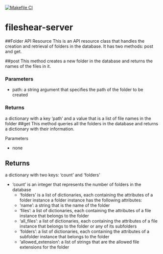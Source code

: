 [![Makefile CI](https://github.com/ivan-tana/fileshear-server/actions/workflows/makefile.yml/badge.svg)](https://github.com/ivan-tana/fileshear-server/actions/workflows/makefile.yml)

# fileshear-server

##Folder API Resource
This is an API resource class that handles the creation and retrieval of folders in the database. It has two methods: post and get.

##post
This method creates a new folder in the database and returns the names of the files in it.

### Parameters
- path: a string argument that specifies the path of the folder to be created
### Returns
a dictionary with a key ‘path’ and a value that is a list of file names in the folder
##get
This method queries all the folders in the database and returns a dictionary with their information.

Parameters
- none
## Returns
a dictionary with two keys: ‘count’ and ‘folders’

- ‘count’ is an integer that represents the number of folders in the database
  - ‘folders’ is a list of dictionaries, each containing the attributes of a folder instance
  a folder instance has the following attributes:
  - ‘name’: a string that is the name of the folder
  - ‘files’: a list of dictionaries, each containing the attributes of a file instance that belongs to the folder
  - ‘all_files’: a list of dictionaries, each containing the attributes of a file instance that belongs to the folder or any of its subfolders
  - ‘folders’: a list of dictionaries, each containing the attributes of a subfolder instance that belongs to the folder
  - ‘allowed_extension’: a list of strings that are the allowed file extensions for the folder